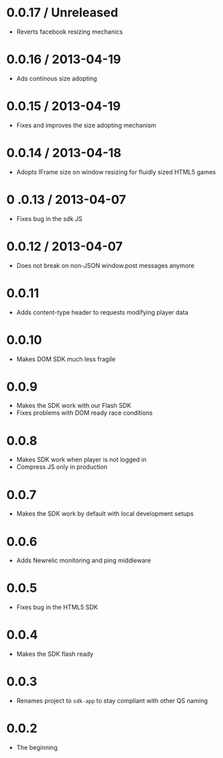 # 0.0.17 / Unreleased

* Reverts facebook resizing mechanics

# 0.0.16 / 2013-04-19

* Ads continous size adopting

# 0.0.15 / 2013-04-19

* Fixes and improves the size adopting mechanism

# 0.0.14 / 2013-04-18

* Adopts IFrame size on window resizing for fluidly sized HTML5 games

# 0 .0.13 / 2013-04-07

* Fixes bug in the sdk JS

# 0.0.12 / 2013-04-07

* Does not break on non-JSON window.post messages anymore

# 0.0.11

* Adds content-type header to requests modifying player data

# 0.0.10

* Makes DOM SDK much less fragile

# 0.0.9

* Makes the SDK work with our Flash SDK
* Fixes problems with DOM ready race conditions

# 0.0.8

* Makes SDK work when player is not logged in
* Compress JS only in production

# 0.0.7

* Makes the SDK work by default with local development setups

# 0.0.6

* Adds Newrelic monitoring and ping middleware

# 0.0.5

* Fixes bug in the HTML5 SDK

# 0.0.4

* Makes the SDK flash ready

# 0.0.3

* Renames project to ``sdk-app`` to stay compliant with other QS naming

# 0.0.2

* The beginning
